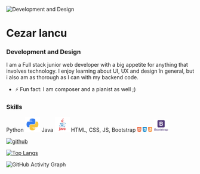 ![Development and Design](https://github.com/Cezar04/Cezar04/blob/master/Blue%20and%20White%20Architect%20LinkedIn%20Banner.gif)

# Cezar Iancu
### Development and Design


I am a Full stack junior web developer with a big appetite for anything that involves technology. I enjoy learning about UI, UX and design în general, but i also am as thorough as I can with my backend code.

- ⚡ Fun fact: I am composer and a pianist as well ;) 

### Skills
Python
<img src="https://github.com/Cezar04/Cezar04/blob/master/kisspng-angle-text-symbol-brand-other-python-5ab0c09b9ea1a7.3286927515215330836498.png" width='40' />
Java
<img src="https://github.com/Cezar04/Cezar04/blob/master/kisspng-java-runtime-environment-computer-icons-java-platf-java-5ade3063f31610.0948145615245108199957.png" width='40' />
HTML, CSS, JS, Bootstrap
<img src="https://github.com/Cezar04/Cezar04/blob/master/PikPng.com_javascript-logo-png_1506141.png" width='40' />
<img src="https://github.com/Cezar04/Cezar04/blob/master/PikPng.com_bootstrap-logo-png_2172365.png" width='40' />






[<img src='https://cdn.jsdelivr.net/npm/simple-icons@3.0.1/icons/github.svg' alt='github' height='40' >](https://github.com/Cezar04)  

[![Top Langs](https://github-readme-stats.vercel.app/api/top-langs/?username=Cezar04)](https://github.com/anuraghazra/github-readme-stats)

![GitHub Activity Graph](https://activity-graph.herokuapp.com/graph?username=Cezar04)  


